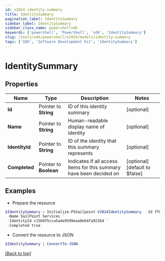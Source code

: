 ```yaml
---
id: v2024-identity-summary
title: IdentitySummary
pagination_label: IdentitySummary
sidebar_label: IdentitySummary
sidebar_class_name: powershellsdk
keywords: ['powershell', 'PowerShell', 'sdk', 'IdentitySummary'] 
slug: /tools/sdk/powershell/v2024/models/identity-summary
tags: ['SDK', 'Software Development Kit', 'IdentitySummary']
---
```



# IdentitySummary

## Properties

Name | Type | Description | Notes
------------ | ------------- | ------------- | -------------
**Id** |  Pointer to **String** | ID of this identity summary | [optional] 
**Name** |  Pointer to **String** | Human-readable display name of identity | [optional] 
**IdentityId** |  Pointer to **String** | ID of the identity that this summary represents | [optional] 
**Completed** |  Pointer to **Boolean** | Indicates if all access items for this summary have been decided on | [optional] [default to $false]

## Examples

- Prepare the resource
```powershell
$IdentitySummary = Initialize-PSSailpoint.V2024IdentitySummary  -Id ff80818155fe8c080155fe8d925b0316 `
 -Name SailPoint Services `
 -IdentityId c15b9f5cca5a4e9599eaa0e64fa921bd `
 -Completed true
```

- Convert the resource to JSON
```powershell
$IdentitySummary | ConvertTo-JSON
```


[[Back to top]](#) 

